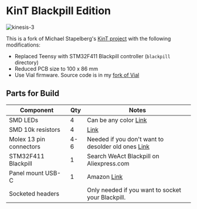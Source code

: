 # KinT Blackpill Edition

![kinesis-3](https://user-images.githubusercontent.com/800930/186173690-8d34ccd0-7eec-4b3d-93a0-488730113e12.jpg)

This is a fork of Michael Stapelberg's [KinT project](https://github.com/kinx-project/kint) with the following modifications:

* Replaced Teensy with STM32F411 Blackpill controller (`blackpill` directory)
* Reduced PCB size to 100 x 86 mm
* Use Vial firmware.  Source code is in my [fork of Vial](https://github.com/dcpedit/vial-qmk-dev/tree/vial/keyboards/dcpedit/kint_bp)

## Parts for Build
| Component              | Qty | Notes |
| ---------              | --- | ----- |
| SMD LEDs               | 4   | Can be any color [Link](https://octopart.com/apt3216qbc%2Fd-kingbright-5355642?r=sp)
| SMD 10k resistors      | 4   | [Link](https://octopart.com/crcw120610k0fkeac-vishay-20811529)
| Molex 13 pin connectors| 4-6 | Needed if you don't want to desolder old ones [Link](https://octopart.com/39-53-2135-molex-7670149?r=sp)
| STM32F411 Blackpill    | 1   | Search WeAct Blackpill on Aliexpress.com
| Panel mount USB-C      | 1   | Amazon [Link](https://a.co/d/cRoqHqx)
| Socketed headers       |     | Only needed if you want to socket your Blackpill.
